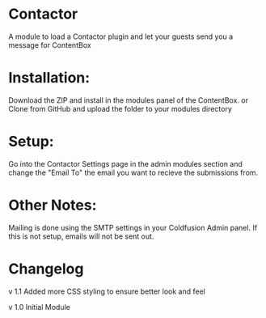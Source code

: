 Contactor
=========

A module to load a Contactor plugin  and let your guests send you a message for ContentBox

Installation:
=========
Download the ZIP and install in the modules panel of the ContentBox. 
or
Clone from GitHub and upload the folder to your modules directory

Setup:
=========
Go into the Contactor Settings page in the admin modules section and change the "Email To" the email you want to recieve the submissions from.

Other Notes:
=========
Mailing is done using the SMTP settings in your Coldfusion Admin panel.  If this is not setup, emails will not be sent out.

Changelog
=========
 v 1.1
 Added more CSS styling to ensure  better look and feel
 
 v 1.0
 Initial Module